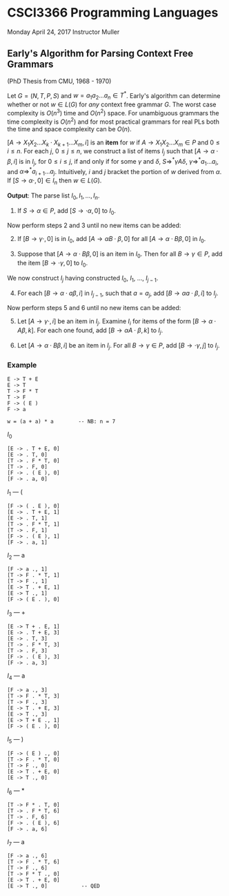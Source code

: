 # CSCI3366 Programming Languages



Monday April 24, 2017
Instructor Muller



## Early's Algorithm for Parsing Context Free Grammars

(PhD Thesis from CMU, 1968 - 1970)

Let $G = (N, T, P, S)$ and $w = a_1a_2 \ldots  a_n \in T^*$.  Early's algorithm can determine whether or not $w\in L(G)$ for *any* context free grammar $G$. The worst case complexity is $O(n^3)$ time and $O(n^2)$ space. For unambiguous grammars the time complexity is $O(n^2)$ and for most practical grammars for real PLs both the time and space complexity can be $O(n)$.

$[A \to X_1X_2 \ldots X_k \cdot X_{k+1} \ldots X_m, i]$ is an **item** for $w$ if $A \to X_1X_2\ldots X_m \in P$ and $0 \le i \le n$. For each $j$, $0 \le j \le n$, we construct a list of items $I_j$ such that $[A \to \alpha \cdot \beta, i]$ is in $I_j$, for $0 \le i \le j$, if and only if for some $\gamma$ and $\delta$, $S \Rightarrow^* \gamma A \delta$, $\gamma \Rightarrow^* a_1\ldots a_i$, and $\alpha \Rightarrow^* a_{i+1} \ldots a_j$. Intuitively, $i$ and $j$ bracket the portion of $w$ derived from $\alpha$. If $[S\to\alpha\cdot, 0] \in I_n$ then $w \in L(G)$.

**Output**: The parse list $I_0, I_1, \ldots, I_n$.

1. If $S \to \alpha \in P$, add $[S \to \cdot \alpha, 0]$ to $I_0$.

Now perform steps 2 and 3 until no new items can be added:

2. If $[B \to \gamma \cdot, 0]$ is in $I_0$, add $[A \to \alpha B \cdot \beta, 0]$ for all $[A \to \alpha \cdot B \beta, 0]$ in $I_0$.

3. Suppose that $[A \to \alpha \cdot B \beta, 0]$ is an item in $I_0$. Then for all $B \to \gamma \in P$, add the item $[B \to \cdot \gamma, 0]$ to $I_0$.

We now construct $I_j$ having constructed $I_0$, $I_1$, ..., $I_{j-1}$.

4. For each $[B \to\alpha \cdot a \beta, i]$ in $I_{j-1}$, such that $a = a_j$, add $[B \to \alpha a \cdot\beta, i]$ to $I_j$.

Now perform steps 5 and 6 until no new items can be added:

5. Let $[A \to \gamma \cdot, i]$ be an item in $I_j$. Examine $I_i$ for items of the form $[B \to\alpha \cdot A \beta, k]$. For each one found,
   add $[B \to \alpha A \cdot\beta, k]$ to $I_j$.

6. Let $[A \to \alpha \cdot B \beta, i]$ be an item in $I_j$. For all $B \to\gamma \in P$, add $[B \to \cdot \gamma, j]$ to $I_j$.

### Example

```
E -> T + E
E -> T
T -> F * T
T -> F
F -> ( E )
F -> a

w = (a + a) * a        -- NB: n = 7
```

$I_0$

```
[E -> . T + E, 0]
[E -> . T, 0]
[T -> . F * T, 0]
[T -> . F, 0]
[F -> . ( E ), 0]
[F -> . a, 0]
```

$I_1$ — (

```
[F -> ( . E ), 0]
[E -> . T + E, 1]
[E -> . T, 1]
[T -> . F * T, 1]
[T -> . F, 1]
[F -> . ( E ), 1]
[F -> . a, 1]
```

$I_2$ — a

```
[F -> a ., 1]
[T -> F . * T, 1]
[T -> F ., 1]
[E -> T . + E, 1]
[E -> T ., 1]
[F -> ( E . ), 0]
```

$I_3$ — +

```
[E -> T + . E, 1]
[E -> . T + E, 3]
[E -> . T, 3]
[T -> . F * T, 3]
[T -> . F, 3]
[F -> . ( E ), 3]
[F -> . a, 3]
```

$I_4$ — a

```
[F -> a ., 3]
[T -> F . * T, 3]
[T -> F ., 3]
[E -> T . + E, 3]
[E -> T ., 3]
[E -> T + E ., 1]
[F -> ( E . ), 0]
```

$I_5$ — )

```
[F -> ( E ) ., 0]
[T -> F . * T, 0]
[T -> F ., 0]
[E -> T . + E, 0]
[E -> T ., 0]
```

$I_6$ — *

```
[T -> F * . T, 0]
[T -> . F * T, 6]
[T -> . F, 6]
[F -> . ( E ), 6]
[F -> . a, 6]
```

$I_7$ — a

```
[F -> a ., 6]
[T -> F . * T, 6]
[T -> F ., 6]
[T -> F * T ., 0]
[E -> T . + E, 0]
[E -> T ., 0]           -- QED
```

